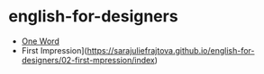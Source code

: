 # english-for-designers

- [One Word](https://sarajuliefrajtova.github.io/english-for-designers/01-one-word/index)
- First Impression](https://sarajuliefrajtova.github.io/english-for-designers/02-first-mpression/index)
